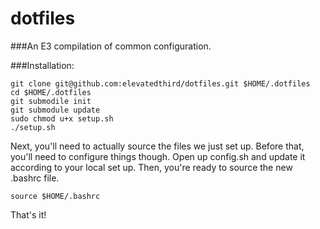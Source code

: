 dotfiles
========

###An E3 compilation of common configuration.

###Installation:


    git clone git@github.com:elevatedthird/dotfiles.git $HOME/.dotfiles
    cd $HOME/.dotfiles
    git submodile init
    git submodule update
    sudo chmod u+x setup.sh
    ./setup.sh

Next, you'll need to actually source the files we just set up. Before that, you'll need to configure things though. Open up config.sh and update it according to your local set up. Then, you're ready to source the new .bashrc file.

    source $HOME/.bashrc

That's it!
